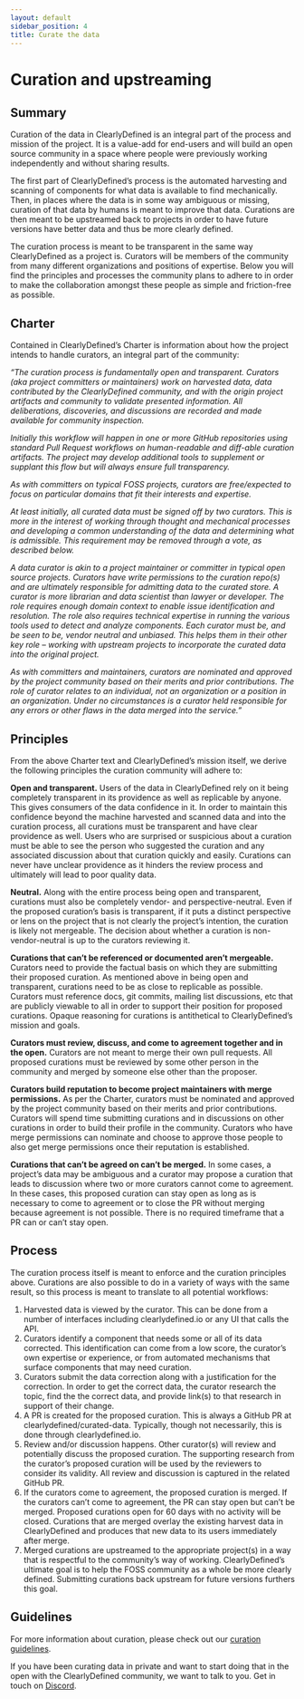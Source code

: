 ```yaml
---
layout: default
sidebar_position: 4
title: Curate the data
---
```


# Curation and upstreaming

## Summary

Curation of the data in ClearlyDefined is an integral part of the process and mission of the project. It is a value-add for end-users and will build an open source community in a space where people were previously working independently and without sharing results.

The first part of ClearlyDefined’s process is the automated harvesting and scanning of components for what data is available to find mechanically. Then, in places where the data is in some way ambiguous or missing, curation of that data by humans is meant to improve that data. Curations are then meant to be upstreamed back to projects in order to have future versions have better data and thus be more clearly defined.

The curation process is meant to be transparent in the same way ClearlyDefined as a project is. Curators will be members of the community from many different organizations and positions of expertise. Below you will find the principles and processes the community plans to adhere to in order to make the collaboration amongst these people as simple and friction-free as possible.

## Charter

Contained in ClearlyDefined’s Charter is information about how the project intends to handle curators, an integral part of the community:

_“The curation process is fundamentally open and transparent. Curators (aka project committers or maintainers) work on harvested data, data contributed by the ClearlyDefined community, and with the origin project artifacts and community to validate presented information. All deliberations, discoveries, and discussions are recorded and made available for community inspection._

_Initially this workflow will happen in one or more GitHub repositories using standard Pull Request workflows on human-readable and diff-able curation artifacts. The project may develop additional tools to supplement or supplant this flow but will always ensure full transparency._

_As with committers on typical FOSS projects, curators are free/expected to focus on particular domains that fit their interests and expertise._

_At least initially, all curated data must be signed off by two curators. This is more in the interest of working through thought and mechanical processes and developing a common understanding of the data and determining what is admissible. This requirement may be removed through a vote, as described below._

_A data curator is akin to a project maintainer or committer in typical open source projects. Curators have write permissions to the curation repo(s) and are ultimately responsible for admitting data to the curated store. A curator is more librarian and data scientist than lawyer or developer. The role requires enough domain context to enable issue identification and resolution. The role also requires technical expertise in running the various tools used to detect and analyze components. Each curator must be, and be seen to be, vendor neutral and unbiased. This helps them in their other key role – working with upstream projects to incorporate the curated data into the original project._

_As with committers and maintainers, curators are nominated and approved by the project community based on their merits and prior contributions. The role of curator relates to an individual, not an organization or a position in an organization. Under no circumstances is a curator held responsible for any errors or other flaws in the data merged into the service.”_

## Principles

From the above Charter text and ClearlyDefined’s mission itself, we derive the following principles the curation community will adhere to:

**Open and transparent.** Users of the data in ClearlyDefined rely on it being completely transparent in its providence as well as replicable by anyone. This gives consumers of the data confidence in it. In order to maintain this confidence beyond the machine harvested and scanned data and into the curation process, all curations must be transparent and have clear providence as well. Users who are surprised or suspicious about a curation must be able to see the person who suggested the curation and any associated discussion about that curation quickly and easily. Curations can never have unclear providence as it hinders the review process and ultimately will lead to poor quality data.

**Neutral.** Along with the entire process being open and transparent, curations must also be completely vendor- and perspective-neutral. Even if the proposed curation’s basis is transparent, if it puts a distinct perspective or lens on the project that is not clearly the project’s intention, the curation is likely not mergeable. The decision about whether a curation is non-vendor-neutral is up to the curators reviewing it.

**Curations that can’t be referenced or documented aren’t mergeable.** Curators need to provide the factual basis on which they are submitting their proposed curation. As mentioned above in being open and transparent, curations need to be as close to replicable as possible. Curators must reference docs, git commits, mailing list discussions, etc that are publicly viewable to all in order to support their position for proposed curations. Opaque reasoning for curations is antithetical to ClearlyDefined’s mission and goals.

**Curators must review, discuss, and come to agreement together and in the open.** Curators are not meant to merge their own pull requests. All proposed curations must be reviewed by some other person in the community and merged by someone else other than the proposer.

**Curators build reputation to become project maintainers with merge permissions.** As per the Charter, curators must be nominated and approved by the project community based on their merits and prior contributions. Curators will spend time submitting curations and in discussions on other curations in order to build their profile in the community. Curators who have merge permissions can nominate and choose to approve those people to also get merge permissions once their reputation is established.

**Curations that can’t be agreed on can’t be merged.** In some cases, a project’s data may be ambiguous and a curator may propose a curation that leads to discussion where two or more curators cannot come to agreement. In these cases, this proposed curation can stay open as long as is necessary to come to agreement or to close the PR without merging because agreement is not possible. There is no required timeframe that a PR can or can’t stay open.

## Process

The curation process itself is meant to enforce and the curation principles above. Curations are also possible to do in a variety of ways with the same result, so this process is meant to translate to all potential workflows:

1. Harvested data is viewed by the curator. This can be done from a number of interfaces including clearlydefined.io or any UI that calls the API.
2. Curators identify a component that needs some or all of its data corrected. This identification can come from a low score, the curator’s own expertise or experience, or from automated mechanisms that surface components that may need curation.
3. Curators submit the data correction along with a justification for the correction. In order to get the correct data, the curator research the topic, find the the correct data, and provide link(s) to that research in support of their change.
4. A PR is created for the proposed curation. This is always a GitHub PR at clearlydefined/curated-data. Typically, though not necessarily, this is done through clearlydefined.io.
5. Review and/or discussion happens. Other curator(s) will review and potentially discuss the proposed curation. The supporting research from the curator’s proposed curation will be used by the reviewers to consider its validity. All review and discussion is captured in the related GitHub PR.
6. If the curators come to agreement, the proposed curation is merged. If the curators can’t come to agreement, the PR can stay open but can’t be merged. Proposed curations open for 60 days with no activity will be closed. Curations that are merged overlay the existing harvest data in ClearlyDefined and produces that new data to its users immediately after merge.
7. Merged curations are upstreamed to the appropriate project(s) in a way that is respectful to the community’s way of working. ClearlyDefined’s ultimate goal is to help the FOSS community as a whole be more clearly defined. Submitting curations back upstream for future versions furthers this goal.

## Guidelines

For more information about curation, please check out our [curation guidelines](/docs/curation/curation-guidelines).

If you have been curating data in private and want to start doing that in the open with the ClearlyDefined
community, we want to talk to you. Get in touch on [Discord](https://discord.gg/wEzHJku).
